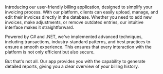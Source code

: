 Introducing our user-friendly billing application, designed to simplify your invoicing process. With our platform, clients can easily upload, manage, and edit their invoices directly in the database. Whether you need to add new invoices, make adjustments, or remove outdated entries, our intuitive interface makes it straightforward.

Powered by C# and .NET, we've implemented advanced techniques, including transactions, industry-standard patterns, and best practices to ensure a smooth experience. This ensures that every interaction with the platform is not only efficient but also secure.

But that's not all. Our app provides you with the capability to generate detailed reports, giving you a clear overview of your billing history.

